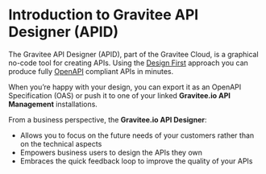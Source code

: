 # Introduction to Gravitee API Designer (APID)

The Gravitee API Designer (APID), part of the Gravitee Cloud, is a graphical no-code tool for creating APIs. Using the [Design First](https://www.gravitee.io/blog/why-design-first-when-building-apis) approach you can produce fully [OpenAPI](https://swagger.io/specification/) compliant APIs in minutes.

When you’re happy with your design, you can export it as an OpenAPI Specification (OAS) or push it to one of your linked **Gravitee.io API Management** installations.

From a business perspective, the **Gravitee.io API Designer**:

* Allows you to focus on the future needs of your customers rather than on the technical aspects
* Empowers business users to design the APIs they own
* Embraces the quick feedback loop to improve the quality of your APIs
